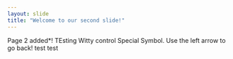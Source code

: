 ```yaml
---
layout: slide
title: "Welcome to our second slide!"
---
```

Page 2 added*! TEsting Witty control Special Symbol.
Use the left arrow to go back!
test
test
